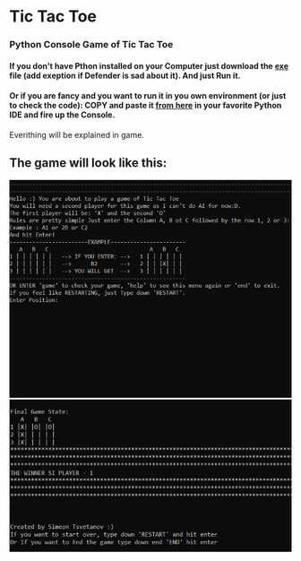 # Tic Tac Toe 

### Python Console Game of Tic Tac Toe 

#### If you don't have Pthon installed on your Computer just download the [exe](https://github.com/SimeonTsvetanov/Mini-Projects-Learning-Python/blob/master/Tic%20Tac%20Toe/tic_tac_toe_v1.exe) file (add exeption if Defender is sad about it). And just Run it.

#### Or if you are fancy and you want to run it in you own environment (or just to check the code): COPY and paste it [from here](https://github.com/SimeonTsvetanov/Mini-Projects-Learning-Python/blob/master/Tic%20Tac%20Toe/tic_tac_toe_v1.py) in your favorite Python IDE and fire up the Console. 

Everithing will be explained in game.

## The game will look like this:
![image1](https://github.com/SimeonTsvetanov/Mini-Projects-Learning-Python/blob/master/Tic%20Tac%20Toe/images/scr_shoot1.jpg)
![image2](https://github.com/SimeonTsvetanov/Mini-Projects-Learning-Python/blob/master/Tic%20Tac%20Toe/images/scr_shoot2.jpg)
